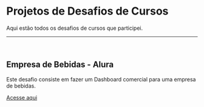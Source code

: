 <h1>Projetos de Desafios de Cursos</h1>

Aqui estão todos os desafios de cursos que participei. 

<hr>
<br>

<h2>Empresa de Bebidas - Alura</h2>

Este desafio consiste em fazer um Dashboard comercial para uma empresa de bebidas.

<a href="https://github.com/RastaDados/Projeto_Curso_Alura_PowerBI"> Acesse aqui </a>

